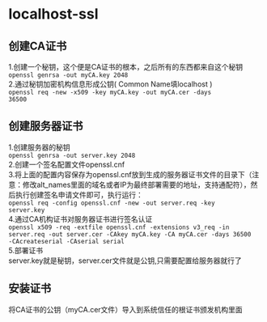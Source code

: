# localhost-ssl
## 创建CA证书
1.创建一个秘钥，这个便是CA证书的根本，之后所有的东西都来自这个秘钥  
<code>openssl genrsa -out myCA.key 2048</code>  
2.通过秘钥加密机构信息形成公钥( Common Name填localhost )  
<code>openssl req -new -x509 -key myCA.key -out myCA.cer -days 36500</code>  

## 创建服务器证书
1.创建服务器的秘钥  
<code>openssl genrsa -out server.key 2048</code>  
2.创建一个签名配置文件openssl.cnf  
3.将上面的配置内容保存为openssl.cnf放到生成的服务器证书文件的目录下（注意：修改alt_names里面的域名或者IP为最终部署需要的地址，支持通配符），然后执行创建签名申请文件即可，执行运行：  
<code>openssl req -config openssl.cnf -new -out server.req -key server.key</code>  
4.通过CA机构证书对服务器证书进行签名认证  
<code>openssl x509 -req  -extfile openssl.cnf -extensions v3_req -in server.req -out server.cer -CAkey myCA.key -CA myCA.cer -days 36500 -CAcreateserial -CAserial serial</code>  
5.部署证书  
server.key就是秘钥，server.cer文件就是公钥,只需要配置给服务器就行了

## 安装证书
将CA证书的公钥（myCA.cer文件）导入到系统信任的根证书颁发机构里面
